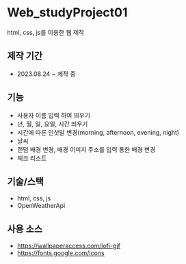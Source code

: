 # Web_studyProject01
html, css, js를 이용한 웹 제작

## 제작 기간
- 2023.08.24 ~ 제작 중

## 기능
- 사용자 이름 입력 하여 띄우기
- 년, 월, 일, 요일, 시간 띄우기
- 시간에 따른 인삿말 변경(morning, afternoon, evening, night)
- 날씨
- 랜덤 배경 변경, 배경 이미지 주소를 입력 통한 배경 변경
- 체크 리스트

## 기술/스택
- html, css, js
- OpenWeatherApi

## 사용 소스
- https://wallpaperaccess.com/lofi-gif
- https://fonts.google.com/icons
